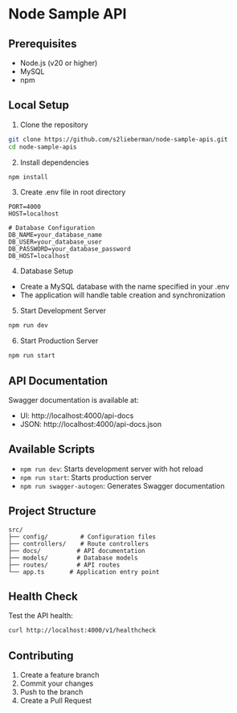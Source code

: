 # Node Sample API

## Prerequisites

- Node.js (v20 or higher)
- MySQL
- npm

## Local Setup

1. Clone the repository

```bash
git clone https://github.com/s2lieberman/node-sample-apis.git
cd node-sample-apis
```

2. Install dependencies

```bash
npm install
```

3. Create .env file in root directory

```env
PORT=4000
HOST=localhost

# Database Configuration
DB_NAME=your_database_name
DB_USER=your_database_user
DB_PASSWORD=your_database_password
DB_HOST=localhost
```

4. Database Setup

- Create a MySQL database with the name specified in your .env
- The application will handle table creation and synchronization

5. Start Development Server

```bash
npm run dev
```

6. Start Production Server

```bash
npm run start
```

## API Documentation

Swagger documentation is available at:

- UI: http://localhost:4000/api-docs
- JSON: http://localhost:4000/api-docs.json

## Available Scripts

- `npm run dev`: Starts development server with hot reload
- `npm run start`: Starts production server
- `npm run swagger-autogen`: Generates Swagger documentation

## Project Structure

```
src/
├── config/         # Configuration files
├── controllers/    # Route controllers
├── docs/          # API documentation
├── models/        # Database models
├── routes/        # API routes
└── app.ts       # Application entry point
```

## Health Check

Test the API health:

```bash
curl http://localhost:4000/v1/healthcheck
```

## Contributing

1. Create a feature branch
2. Commit your changes
3. Push to the branch
4. Create a Pull Request
